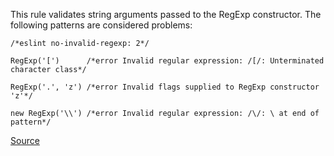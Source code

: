 This rule validates string arguments passed to the RegExp constructor.
The following patterns are considered problems:

```
/*eslint no-invalid-regexp: 2*/

RegExp('[')      /*error Invalid regular expression: /[/: Unterminated character class*/

RegExp('.', 'z') /*error Invalid flags supplied to RegExp constructor 'z'*/

new RegExp('\\') /*error Invalid regular expression: /\/: \ at end of pattern*/
```

[Source](http://eslint.org/docs/rules/no-invalid-regexp)
